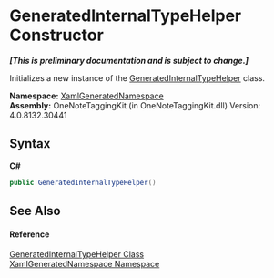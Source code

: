 # GeneratedInternalTypeHelper Constructor 
 _**\[This is preliminary documentation and is subject to change.\]**_

Initializes a new instance of the <a href="55cad188-76ae-4170-e16c-99dd7b48db5f">GeneratedInternalTypeHelper</a> class.

**Namespace:**&nbsp;<a href="d56f9899-ea68-441a-14bf-b7e43a3035c7">XamlGeneratedNamespace</a><br />**Assembly:**&nbsp;OneNoteTaggingKit (in OneNoteTaggingKit.dll) Version: 4.0.8132.30441

## Syntax

**C#**<br />
``` C#
public GeneratedInternalTypeHelper()
```


## See Also


#### Reference
<a href="55cad188-76ae-4170-e16c-99dd7b48db5f">GeneratedInternalTypeHelper Class</a><br /><a href="d56f9899-ea68-441a-14bf-b7e43a3035c7">XamlGeneratedNamespace Namespace</a><br />